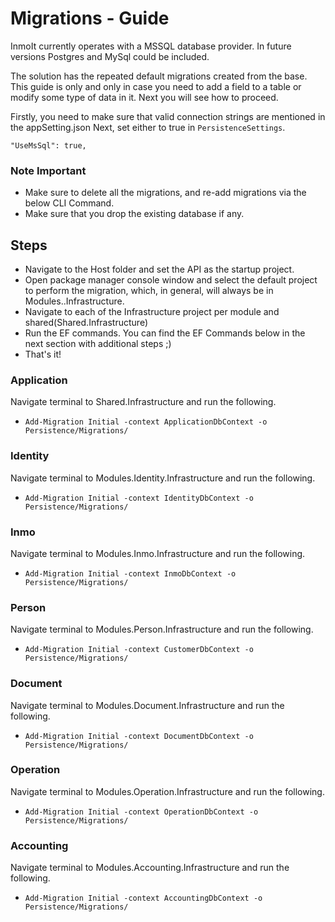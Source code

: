 # Migrations - Guide

InmoIt currently operates with a MSSQL database provider. In future versions Postgres and MySql could be included.

The solution has the repeated default migrations created from the base. This guide is only and only in case you need to add a field to a table or modify some type of data in it. Next you will see how to proceed.

Firstly, you need to make sure that valid connection strings are mentioned in the appSetting.json
Next, set either to true in `PersistenceSettings`.

`"UseMsSql": true,`

### Note Important

- Make sure to delete all the migrations, and re-add migrations via the below CLI Command.
- Make sure that you drop the existing database if any.

## Steps

- Navigate to the Host folder and set the API as the startup project.
- Open package manager console window and select the default project to perform the migration, which, in general, will always be in Modules.<Project Name>.Infrastructure.
- Navigate to each of the Infrastructure project per module and shared(Shared.Infrastructure)
- Run the EF commands. You can find the EF Commands below in the next section with additional steps ;)
- That's it!

### Application

Navigate terminal to Shared.Infrastructure and run the following.

- `Add-Migration Initial -context ApplicationDbContext -o Persistence/Migrations/`

### Identity

Navigate terminal to Modules.Identity.Infrastructure and run the following.

- `Add-Migration Initial -context IdentityDbContext -o Persistence/Migrations/`

### Inmo

Navigate terminal to Modules.Inmo.Infrastructure and run the following.

- `Add-Migration Initial -context InmoDbContext -o Persistence/Migrations/`

### Person

Navigate terminal to Modules.Person.Infrastructure and run the following.

- `Add-Migration Initial -context CustomerDbContext -o Persistence/Migrations/`

### Document

Navigate terminal to Modules.Document.Infrastructure and run the following.

- `Add-Migration Initial -context DocumentDbContext -o Persistence/Migrations/`

### Operation

Navigate terminal to Modules.Operation.Infrastructure and run the following.

- `Add-Migration Initial -context OperationDbContext -o Persistence/Migrations/`
  
### Accounting

Navigate terminal to Modules.Accounting.Infrastructure and run the following.

- `Add-Migration Initial -context AccountingDbContext -o Persistence/Migrations/`
